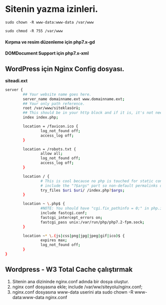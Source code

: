 # Sitenin yazma izinleri.
```
sudo chown -R www-data:www-data /var/www

sudo chmod -R 755 /var/www
```

#### Kırpma ve resim düzenleme için php7.x-gd
#### DOMDocument Support için php7.x-xml

## WordPress için Nginx Config dosyası.
**siteadi.ext**
```sh
server {
        ## Your website name goes here.
        server_name domainname.ext www.domainname.ext;
        ## Your only path reference.
        root /var/www/siteklasörü;
        ## This should be in your http block and if it is, it's not needed here.
        index index.php;

        location = /favicon.ico {
                log_not_found off;
                access_log off;
        }

        location = /robots.txt {
                allow all;
                log_not_found off;
                access_log off;
        }

        location / {
                # This is cool because no php is touched for static content.
                # include the "?$args" part so non-default permalinks doesn't break when using query string
                try_files $uri $uri/ /index.php?$args;
        }

        location ~ \.php$ {
                #NOTE: You should have "cgi.fix_pathinfo = 0;" in php.ini
                include fastcgi.conf;
                fastcgi_intercept_errors on;
                fastcgi_pass unix:/var/run/php/php7.2-fpm.sock;
        }

        location ~* \.(js|css|png|jpg|jpeg|gif|ico)$ {
                expires max;
                log_not_found off;
        }
}


```


## Wordpress - W3 Total Cache çalıştırmak
1. Sitenin ana dizininde nginx.conf adında bir dosya oluştur.
2. nginx conf dosyasına ekle;
    include /var/ww/siteyolu/nginx.conf;
3. nginx.conf dosyasına www-data userini ata
    sudo chown -R www-data:www-data nginx.conf
